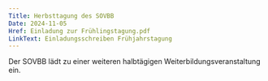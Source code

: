 ```yaml
---
Title: Herbsttagung des SOVBB
Date: 2024-11-05
Href: Einladung zur Frühlingstagung.pdf
LinkText: Einladungsschreiben Frühjahrstagung
---
```


Der SOVBB lädt zu einer weiteren halbtägigen Weiterbildungsveranstaltung ein.
